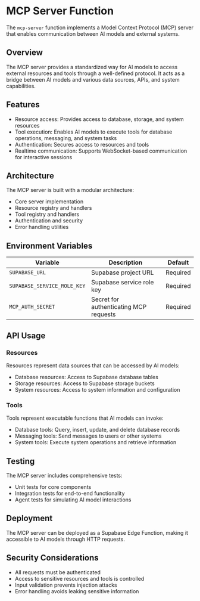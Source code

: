 # MCP Server Function

The `mcp-server` function implements a Model Context Protocol (MCP) server that enables communication between AI models and external systems.

## Overview

The MCP server provides a standardized way for AI models to access external resources and tools through a well-defined protocol. It acts as a bridge between AI models and various data sources, APIs, and system capabilities.

## Features

- Resource access: Provides access to database, storage, and system resources
- Tool execution: Enables AI models to execute tools for database operations, messaging, and system tasks
- Authentication: Secures access to resources and tools
- Realtime communication: Supports WebSocket-based communication for interactive sessions

## Architecture

The MCP server is built with a modular architecture:

- Core server implementation
- Resource registry and handlers
- Tool registry and handlers
- Authentication and security
- Error handling utilities

## Environment Variables

| Variable | Description | Default |
|----------|-------------|---------|
| `SUPABASE_URL` | Supabase project URL | Required |
| `SUPABASE_SERVICE_ROLE_KEY` | Supabase service role key | Required |
| `MCP_AUTH_SECRET` | Secret for authenticating MCP requests | Required |

## API Usage

### Resources

Resources represent data sources that can be accessed by AI models:

- Database resources: Access to Supabase database tables
- Storage resources: Access to Supabase storage buckets
- System resources: Access to system information and configuration

### Tools

Tools represent executable functions that AI models can invoke:

- Database tools: Query, insert, update, and delete database records
- Messaging tools: Send messages to users or other systems
- System tools: Execute system operations and retrieve information

## Testing

The MCP server includes comprehensive tests:

- Unit tests for core components
- Integration tests for end-to-end functionality
- Agent tests for simulating AI model interactions

## Deployment

The MCP server can be deployed as a Supabase Edge Function, making it accessible to AI models through HTTP requests.

## Security Considerations

- All requests must be authenticated
- Access to sensitive resources and tools is controlled
- Input validation prevents injection attacks
- Error handling avoids leaking sensitive information